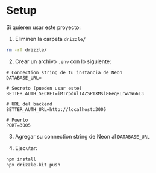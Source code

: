 # Setup

Si quieren usar este proyecto:

1. Eliminen la carpeta `drizzle/`
```bash
rm -rf drizzle/
```

2. Crear un archivo `.env` con lo siguiente:
```env
# Connection string de tu instancia de Neon
DATABASE_URL=

# Secreto (pueden usar este)
BETTER_AUTH_SECRET=iMTrpdulIAZSPIXMsi8GeqRLrw7W66L3

# URL del backend
BETTER_AUTH_URL=http://localhost:3005

# Puerto
PORT=3005
```

3. Agregar su connection string de Neon al `DATABASE_URL`

4. Ejecutar:
```bash
npm install
npx drizzle-kit push
```

```